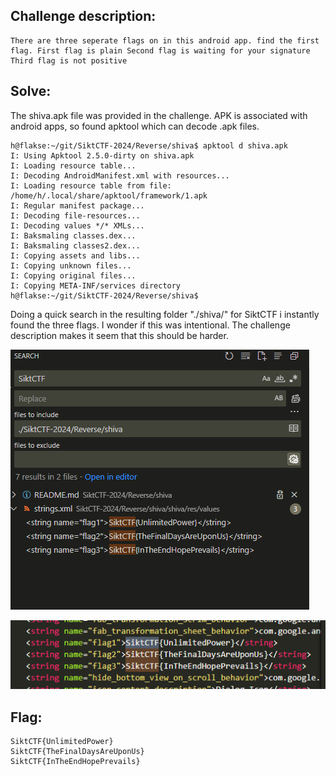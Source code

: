 <h2>Challenge description:</h2>

```
There are three seperate flags on in this android app. find the first flag. First flag is plain Second flag is waiting for your signature Third flag is not positive
```

<h2>Solve:</h2>

The shiva.apk file was provided in the challenge. APK is associated with android apps, so found apktool which can decode .apk files.

```
h@flakse:~/git/SiktCTF-2024/Reverse/shiva$ apktool d shiva.apk 
I: Using Apktool 2.5.0-dirty on shiva.apk
I: Loading resource table...
I: Decoding AndroidManifest.xml with resources...
I: Loading resource table from file: /home/h/.local/share/apktool/framework/1.apk
I: Regular manifest package...
I: Decoding file-resources...
I: Decoding values */* XMLs...
I: Baksmaling classes.dex...
I: Baksmaling classes2.dex...
I: Copying assets and libs...
I: Copying unknown files...
I: Copying original files...
I: Copying META-INF/services directory
h@flakse:~/git/SiktCTF-2024/Reverse/shiva$ 
``` 

Doing a quick search in the resulting folder "./shiva/" for SiktCTF i instantly found the three flags. I wonder if this was intentional. The challenge description makes it seem that this should be harder.

![Search](image.png)

![Flags](image-1.png)

<h2>Flag:</h2>

```
SiktCTF{UnlimitedPower}
SiktCTF{TheFinalDaysAreUponUs}
SiktCTF{InTheEndHopePrevails}
```